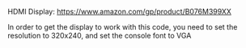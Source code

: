 HDMI Display: https://www.amazon.com/gp/product/B076M399XX

In order to get the display to work with this code, you need to set the resolution to 320x240, and set the console font to VGA
